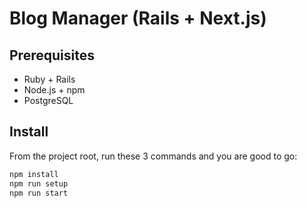 # Blog Manager (Rails + Next.js)

## Prerequisites

- Ruby + Rails
- Node.js + npm
- PostgreSQL

## Install

From the project root, run these 3 commands and you are good to go:

```bash
npm install
npm run setup
npm run start
